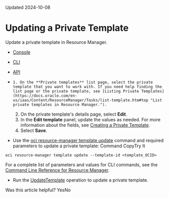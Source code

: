 Updated 2024-10-08
# Updating a Private Template
Update a private template in Resource Manager.
  * [Console](https://docs.oracle.com/en-us/iaas/Content/ResourceManager/Tasks/update-template.htm)
  * [CLI](https://docs.oracle.com/en-us/iaas/Content/ResourceManager/Tasks/update-template.htm)
  * [API](https://docs.oracle.com/en-us/iaas/Content/ResourceManager/Tasks/update-template.htm)


  *     1. On the **Private templates** list page, select the private template that you want to work with. If you need help finding the list page or the private template, see [Listing Private Templates](https://docs.oracle.com/en-us/iaas/Content/ResourceManager/Tasks/list-template.htm#top "List private templates in Resource Manager.").
    2. On the private template's details page, select **Edit**.
    3. In the **Edit template** panel, update the values as needed.
For more information about the fields, see [Creating a Private Template](https://docs.oracle.com/en-us/iaas/Content/ResourceManager/Tasks/create-template.htm#top "Create a private template in Resource Manager.").
    4. Select **Save**.
  * Use the [oci resource-manager template update](https://docs.oracle.com/iaas/tools/oci-cli/latest/oci_cli_docs/cmdref/resource-manager/template/update.html) command and required parameters to update a private template:
Command
CopyTry It
```
oci resource-manager template update --template-id <template_OCID>
```

For a complete list of parameters and values for CLI commands, see the [Command Line Reference for Resource Manager](https://docs.oracle.com/iaas/tools/oci-cli/latest/oci_cli_docs/cmdref/resource-manager.html).
  * Run the [UpdateTemplate](https://docs.oracle.com/iaas/api/#/en/resourcemanager/latest/Template/UpdateTemplate) operation to update a private template.


Was this article helpful?
YesNo

